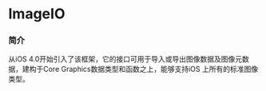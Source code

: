 # ImageIO

### 简介

从iOS 4.0开始引入了该框架，它的接口可用于导入或导出图像数据及图像元数据，建构于Core Graphics数据类型和函数之上，能够支持iOS 上所有的标准图像类型。